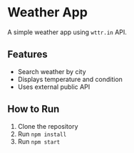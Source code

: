 # Weather App

A simple weather app using `wttr.in` API.

## Features
- Search weather by city
- Displays temperature and condition
- Uses external public API

## How to Run
1. Clone the repository
2. Run `npm install`
3. Run `npm start`